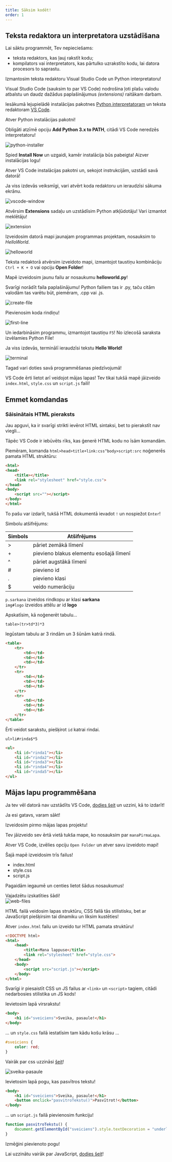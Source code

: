 ```yaml
---
title: Sāksim kodēt!
order: 1
---
```


## Teksta redaktora un interpretatora uzstādīšana

Lai sāktu programmēt, Tev nepieciešams: 
* teksta redaktors, kas ļauj rakstīt kodu;
* kompilators vai interpretators, kas pārtulko uzrakstīto kodu, lai datora procesors to saprastu.

Izmantosim teksta redaktoru Visual Studio Code un Python interpretatoru!

Visual Studio Code (sauksim to par VS Code) nodrošina ļoti plašu valodu atbalstu un daudz dažādus paplašinājumus *(extensions)* raitākam darbam.

Iesākumā lejupielādē instalācijas pakotnes [Python interpretatoram](https://www.python.org/downloads/) un teksta redaktoram [VS Code](https://code.visualstudio.com).

Atver Python instalācijas pakotni!

Obligāti atzīmē opciju **Add Python 3.x to PATH**, citādi VS Code neredzēs interpretatoru!


![python-installer](/python-installer.jpg)

Spied **Install Now** un uzgaidi, kamēr instalācija būs pabeigta! Aizver instalācijas logu!

Atver VS Code instalācijas pakotni un, sekojot instrukcijām, uzstādi savā datorā!

Ja viss izdevās veiksmīgi, vari atvērt koda redaktoru un ieraudzīsi sākuma ekrānu.

![vscode-window](/vscodewindow.jpg)

Atvērsim **Extensions** sadaļu un uzstādīsim Python atkļūdotāju! Vari izmantot meklētāju!

![extension](/extension.jpg)

Izveidosim datorā mapi jaunajam programmas projektam, nosauksim to *HelloWorld*.

![helloworld](/helloworld.jpg)

Teksta redaktorā atvērsim izveidoto mapi, izmantojot taustiņu kombināciju `Ctrl + K + O` vai opciju **Open Folder**!

Mapē izveidosim jaunu failu ar nosaukumu **helloworld.py**!

Svarīgi norādīt faila paplašinājumu! Python failiem tas ir .py, taču citām valodām tas varētu būt, piemēram, .cpp vai .js.


![create-file](/create-file.jpg)

Pievienosim koda rindiņu!

![first-line](/firstline.jpg)

Un iedarbināsim programmu, izmantojot taustiņu `F5`! No izlecošā saraksta izvēlamies Python File!

Ja viss izdevās, terminālī ieraudzīsi tekstu **Hello World!**

![terminal](/terminal.jpg)

Tagad vari doties savā programmēšanas piedzīvojumā!

VS Code ērti lietot arī veidojot mājas lapas! Tev tikai tukšā mapē jāizveido `index.html`, `style.css` un `script.js` faili!

## Emmet komdandas

### Sāisinātais HTML pieraksts

Jau apguvi, ka ir svarīgi strikti ievērot HTML sintaksi, bet to pierakstīt nav viegli...

Tāpēc VS Code ir iebūvēts rīks, kas ģenerē HTML kodu no īsām komandām.

Piemēram, komanda `html>head>title+link:css^body>script:src` noģenerēs pamata HTML struktūru:

~~~html
<html>
<head>
    <title></title>
    <link rel="stylesheet" href="style.css">
</head>
<body>
    <script src=""></script>
</body>
</html>
~~~

To pašu var izdarīt, tukšā HTML dokumentā ievadot `!` un nospiežot `Enter`!

Simbolu atšifrējums:

|Simbols|Atšifrējums|
|---|---|
|>|pāriet zemākā līmenī|
|+|pievieno blakus elementu esošajā līmenī|
|^|pāriet augstākā līmenī|
|#|pievieno id|
|.|pievieno klasi|
|$|veido numerāciju|

`p.sarkana` izveidos rindkopu ar klasi **sarkana**   
`img#logo` izveidos attēlu ar id **logo**

Apskatīsim, kā noģenerēt tabulu...

`table>(tr>td*3)*3`

Iegūstam tabulu ar 3 rindām un 3 šūnām katrā rindā.

~~~html
<table>
    <tr>
        <td></td>
        <td></td>
        <td></td>
    </tr>
    <tr>
        <td></td>
        <td></td>
        <td></td>
    </tr>
    <tr>
        <td></td>
        <td></td>
        <td></td>
    </tr>
</table>
~~~

Ērti veidot sarakstu, piešķirot `id` katrai rindai.

`ul>li#rinda$*5`

~~~html
<ul>
    <li id="rinda1"></li>
    <li id="rinda2"></li>
    <li id="rinda3"></li>
    <li id="rinda4"></li>
    <li id="rinda5"></li>
</ul>
~~~

## Mājas lapu programmēšana

Ja tev vēl datorā nav uzstādīts VS Code, [dodies šeit](./vscode.md) un uzzini, kā to izdarīt!

Ja esi gatavs, varam sākt!

Izveidosim pirmo mājas lapas projektu!

Tev jāizveido sev ērtā vietā tukša mape, ko nosauksim par `manaPirmaLapa`.

Atver VS Code, izvēlies opciju `Open Folder` un atver savu izveidoto mapi!

Šajā mapē izveidosim trīs failus!
* index.html
* style.css
* script.js

Pagaidām iegaumē un centies lietot šādus nosaukumus!


Vajadzētu izskatīties šādi!  
![web-files](/web-files.jpg)

HTML failā veidosim lapas struktūru, CSS failā tās stilistisku, bet ar JavaScript piešķirsim tai dinamiku un liksim kustēties!

Atver `index.html` failu un izveido tur HTML pamata struktūru!

~~~html
<!DOCTYPE html>
<html>
    <head>
        <title>Mana lappuse</title>
        <link rel="stylesheet" href="style.css">
    </head>
    <body>
        <script src="script.js"></script>
    </body>
</html>
~~~

Svarīgi ir piesaistīt CSS un JS failus ar `<link>` un `<script>` tagiem, citādi nedarbosies stilistika un JS kods!


Ievietosim lapā virsrakstu!

~~~html
<body>
    <h1 id="sveiciens">Sveika, pasaule!</h1>
</body>
~~~

... un `style.css` failā iestatīsim tam kādu košu krāsu ...

~~~css
#sveiciens {
    color: red;
}
~~~

Vairāk par css uzzināsi [šeit](../css/index.md)!


![sveika-pasaule](/sveika_pasaule.jpg)

Ievietosim lapā pogu, kas pasvītros tekstu!

~~~html
<body>
    <h1 id="sveiciens">Sveika, pasaule!</h1>
    <button onclick="pasvitroTekstu()">Pasvītrot!</button>
</body>
~~~

... un `script.js` failā pievienosim funkciju!

~~~js
function pasvitroTekstu() {
    document.getElementById("sveiciens").style.textDecoration = "underline";
}
~~~

Izmēģini pievienoto pogu!

Lai uzzinātu vairāk par JavaScript, [dodies šeit](../js/index.md)!


